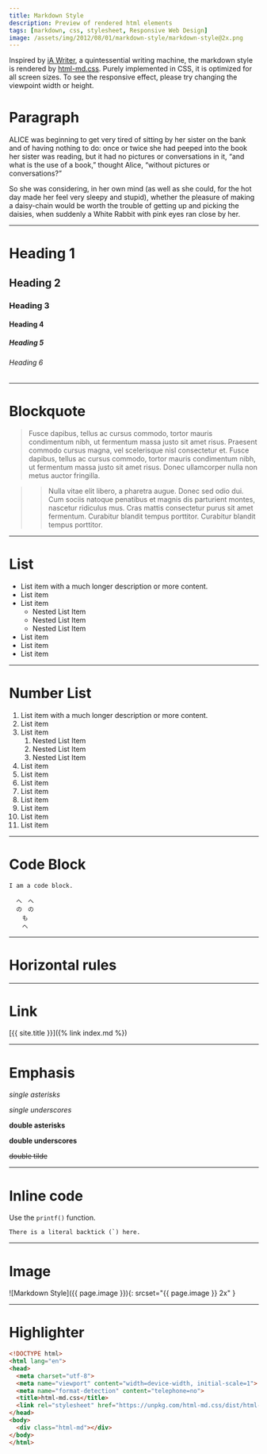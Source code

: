 ```yaml
---
title: Markdown Style
description: Preview of rendered html elements
tags: [markdown, css, stylesheet, Responsive Web Design]
image: /assets/img/2012/08/01/markdown-style/markdown-style@2x.png
---
```


Inspired by [iA Writer](https://ia.net/writer/), a quintessential writing machine, the markdown style is rendered by [html-md.css](https://github.com/ntkme/html-md.css).  Purely implemented in CSS, it is optimized for all screen sizes.  To see the responsive effect, please try changing the viewpoint width or height.

# Paragraph

ALICE was beginning to get very tired of sitting by her sister on the bank and of having nothing to do: once or twice she had peeped into the book her sister was reading, but it had no pictures or conversations in it, “and what is the use of a book,” thought Alice, “without pictures or conversations?”

So she was considering, in her own mind (as well as she could, for the hot day made her feel very sleepy and stupid), whether the pleasure of making a daisy-chain would be worth the trouble of getting up and picking the daisies, when suddenly a White Rabbit with pink eyes ran close by her.

---

# Heading 1

## Heading 2

### Heading 3

#### Heading 4

##### Heading 5

###### Heading 6

---

# Blockquote

> Fusce dapibus, tellus ac cursus commodo, tortor mauris condimentum nibh, ut fermentum massa justo sit amet risus. Praesent commodo cursus magna, vel scelerisque nisl consectetur et. Fusce dapibus, tellus ac cursus commodo, tortor mauris condimentum nibh, ut fermentum massa justo sit amet risus. Donec ullamcorper nulla non metus auctor fringilla.

> > Nulla vitae elit libero, a pharetra augue. Donec sed odio dui. Cum sociis natoque penatibus et magnis dis parturient montes, nascetur ridiculus mus. Cras mattis consectetur purus sit amet fermentum. Curabitur blandit tempus porttitor. Curabitur blandit tempus porttitor.

---

# List

- List item with a much longer description or more content.
- List item
- List item
    * Nested List Item
    * Nested List Item
    * Nested List Item
- List item
- List item
- List item

---

# Number List

1. List item with a much longer description or more content.
2. List item
3. List item
    1. Nested List Item
    2. Nested List Item
    3. Nested List Item
4. List item
5. List item
6. List item
7. List item
8. List item
9. List item
10. List item
11. List item

---

# Code Block

<pre><code>I am a code block.

  へ　へ
  の　の
  　も　
  　へ　
</code></pre>

---

# Horizontal rules

---

# Link

[{{ site.title }}]({% link index.md %})

---

# Emphasis

*single asterisks*

_single underscores_

**double asterisks**

__double underscores__

<del>double tilde</del>

---

# Inline code

Use the `printf()` function.

``There is a literal backtick (`) here.``

---

# Image

![Markdown Style]({{ page.image }}){: srcset="{{ page.image }} 2x" }

---

# Highlighter

``` html
<!DOCTYPE html>
<html lang="en">
<head>
  <meta charset="utf-8">
  <meta name="viewport" content="width=device-width, initial-scale=1">
  <meta name="format-detection" content="telephone=no">
  <title>html-md.css</title>
  <link rel="stylesheet" href="https://unpkg.com/html-md.css/dist/html-md.css" crossorigin="anonymous">
</head>
<body>
  <div class="html-md"></div>
</body>
</html>
```
